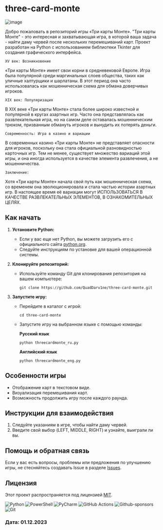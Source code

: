 # three-card-monte
![image](https://github.com/QuadDarv1ne/three-card-monte/assets/51045274/abda4c7d-a012-4a93-90d1-2297ec4a2b99)

Добро пожаловать в репозиторий игры «Три карты Монте».
"Три карты Монте" - это интересная и захватывающая игра, в которой ваша задача - найти даму червей после нескольких перемешиваний карт.
Проект разработан на Python с использованием библиотеки Tkinter для создания графического интерфейса.

`XV век: Возникновение`

«Три карты Монте» имеет свои корни в средневековой Европе.
Игра была популярной среди маргинальных слоев общества, таких как уличные халтурщики и шарлатаны.
В этот период она часто использовалась как мошенническая схема для обмана доверчивых игроков.

`XIX век: Популяризация`

В XIX веке «Три карты Монте» стала более широко известной и популярной в кругах азартных игр.
Часто она представлялась как развлекательная игра, но на самом деле оставалась мошенническим трюком, призванным обмануть игроков и вынудить их потерять деньги.

`Современность: Игра в казино и вариации`

В современных казино «Три карты Монте» не представляет опасности для игроков, поскольку она стала официальной разновидностью карточных игр.
Тем не менее, существует множество вариаций этой игры, и она иногда используется в качестве элемента развлечения, а не мошенничества.

`Заключение:`

Хотя «Три карты Монте» начала свой путь как мошенническая схема, со временем она эволюционировала и стала частью истории азартных игр.
В настоящее время её вариации могут ИСПОЛЬЗОВАТЬСЯ В КАЧЕСТВЕ РАЗВЛЕКАТЕЛЬНЫХ ЭЛЕМЕНТОВ, В ОЗНАКОМИТЕЛЬНЫХ ЦЕЛЯХ.

## Как начать

1. **Установите Python:**
   - Если у вас еще нет Python, вы можете загрузить его с официального сайта [python.org](https://www.python.org/).
   - Следуйте инструкциям по установке для вашей операционной системы.

2. **Клонируйте репозиторий:**
   - Используйте команду Git для клонирования репозитория на вашем компьютере:
     ```
     git clone https://github.com/QuadDarv1ne/three-card-monte.git
     ```

3. **Запустите игру:**
   - Перейдите в каталог с игрой:
     ```
     cd three-card-monte
     ```
   - Запустите игру на выбранном языке с помощью команды:

     **Русский язык**
     ```
     python threecardmonte_ru.py
     ```
     **Английский язык**
     ```
     python threecardmonte_eng.py
     ```

## Особенности игры
- Отображение карт в текстовом виде.
- Визуализация перемешивания карт.
- Возможность продолжить игру после каждого раунда.

## Инструкции для взаимодействия
1. Следуйте указаниям в игре, чтобы найти даму червей.
2. Введите свой выбор (LEFT, MIDDLE, RIGHT) и узнайте, выиграли ли вы.

## Помощь и обратная связь
Если у вас есть вопросы, проблемы или предложения по улучшению игры, не стесняйтесь создавать Issue в разделе [Issues](https://github.com/yourusername/threecardmonte/issues).

## Лицензия
Этот проект распространяется под лицензией [MIT](LICENSE).

![Python](https://img.shields.io/badge/python-3670A0?style=for-the-badge&logo=python&logoColor=ffdd54)
![PowerShell](https://img.shields.io/badge/PowerShell-%235391FE.svg?style=for-the-badge&logo=powershell&logoColor=white)
![PyCharm](https://img.shields.io/badge/pycharm-143?style=for-the-badge&logo=pycharm&logoColor=black&color=black&labelColor=green)
![GitHub Actions](https://img.shields.io/badge/github%20actions-%232671E5.svg?style=for-the-badge&logo=githubactions&logoColor=white)
![Github-sponsors](https://img.shields.io/badge/sponsor-30363D?style=for-the-badge&logo=GitHub-Sponsors&logoColor=#EA4AAA)
![Git](https://img.shields.io/badge/git-%23F05033.svg?style=for-the-badge&logo=git&logoColor=white)

### Дата: 01.12.2023
